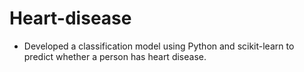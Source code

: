 # Heart-disease

- Developed a classification model using Python and scikit-learn to predict whether a person has heart disease.
